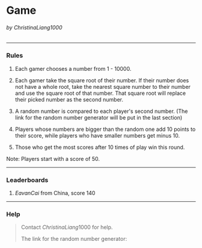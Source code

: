 # Game

###### by $ChristinaLiang1000$

---

### Rules

1. Each gamer chooses a number from $1$ - $10000$.

2. Each gamer take the square root of their number. If their number does not have a whole root, take the nearest square number to their number and use the square root of that number. That square root will replace their picked number as the second number.

3. A random number is compared to each player's second number. (The link for the random number generator will be put in the last section)

4. Players whose numbers are bigger than the random one add $10$ points to their score, while players who have smaller numbers get minus $10$.

5. Those who get the most scores after 10 times of play win this round.

Note: Players start with a score of 50.

---

### Leaderboards

1. $EavanCai$ from China, score $140$

---

### Help

>Contact $ChristinaLiang1000$ for help.
>
>The link for the random number generator:
